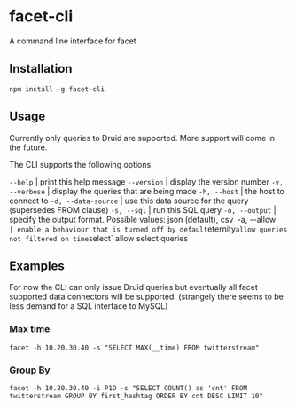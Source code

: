 # facet-cli

A command line interface for facet

## Installation

```
npm install -g facet-cli
```

## Usage

Currently only queries to Druid are supported. More support will come in the future. 

The CLI supports the following options:

`--help`            | print this help message
`--version`         | display the version number
`-v, --verbose`     | display the queries that are being made
`-h, --host`        | the host to connect to
`-d, --data-source` | use this data source for the query (supersedes FROM clause)
`-s, --sql`         | run this SQL query
`-o, --output`      | specify the output format. Possible values: json (default), csv`
`-a, --allow`       | enable a behaviour that is turned off by default `eternity` allow queries not filtered on time `select` allow select queries

## Examples

For now the CLI can only issue Druid queries but eventually all facet supported data connectors will be supported.
(strangely there seems to be less demand for a SQL interface to MySQL)

### Max time



```
facet -h 10.20.30.40 -s "SELECT MAX(__time) FROM twitterstream"
```

### Group By

```
facet -h 10.20.30.40 -i P1D -s "SELECT COUNT() as 'cnt' FROM twitterstream GROUP BY first_hashtag ORDER BY cnt DESC LIMIT 10"
```